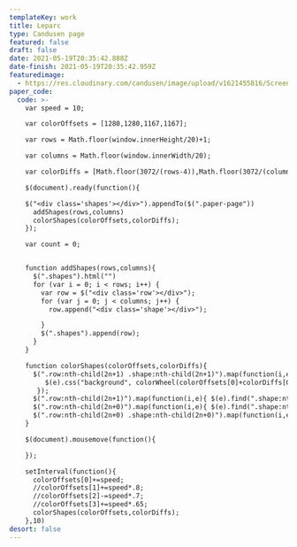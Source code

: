 ```yaml
---
templateKey: work
title: Leparc
type: Candusen page
featured: false
draft: false
date: 2021-05-19T20:35:42.888Z
date-finish: 2021-05-19T20:35:42.959Z
featuredimage:
  - https://res.cloudinary.com/candusen/image/upload/v1621455816/Screen_Shot_2021-05-19_at_4.23.16_PM_urq1sz.png
paper_code:
  code: >-
    var speed = 10;

    var colorOffsets = [1280,1280,1167,1167];

    var rows = Math.floor(window.innerHeight/20)+1;

    var columns = Math.floor(window.innerWidth/20);

    var colorDiffs = [Math.floor(3072/(rows-4)),Math.floor(3072/(columns-4)),Math.floor(3072/(rows-4)),Math.floor(3072/(columns-4))];

    $(document).ready(function(){

    $("<div class='shapes'></div>").appendTo($(".paper-page"))
      addShapes(rows,columns)
      colorShapes(colorOffsets,colorDiffs);
    });

    var count = 0;


    function addShapes(rows,columns){
      $(".shapes").html("")
      for (var i = 0; i < rows; i++) {
        var row = $("<div class='row'></div>");
        for (var j = 0; j < columns; j++) {
          row.append("<div class='shape'></div>");

        }
        $(".shapes").append(row);
      }
    }

    function colorShapes(colorOffsets,colorDiffs){
      $(".row:nth-child(2n+1) .shape:nth-child(2n+1)").map(function(i,e){
         $(e).css("background", colorWheel(colorOffsets[0]+colorDiffs[0]*(i%(columns/2))))
       });
      $(".row:nth-child(2n+1)").map(function(i,e){ $(e).find(".shape:nth-child(2n+0)").css("background", colorWheel(colorOffsets[1]-colorDiffs[1]*(i%(rows/2))))});
      $(".row:nth-child(2n+0)").map(function(i,e){ $(e).find(".shape:nth-child(2n+1)").css("background", colorWheel(colorOffsets[2]-colorDiffs[2]*(i%(rows/2))))});
      $(".row:nth-child(2n+0) .shape:nth-child(2n+0)").map(function(i,e){ $(e).css("background", colorWheel(colorOffsets[3]+colorDiffs[3]*(i%(columns/2))))});
    }

    $(document).mousemove(function(){

    });

    setInterval(function(){
      colorOffsets[0]+=speed;
      //colorOffsets[1]+=speed*.8;
      //colorOffsets[2]-=speed*.7;
      //colorOffsets[3]+=speed*.65;
      colorShapes(colorOffsets,colorDiffs);
    },10)
desort: false
---
```

